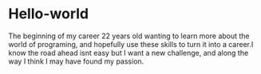 # Hello-world
The beginning of my career
22 years old wanting to learn more about the world of programing, and hopefully use these skills to turn it into a career.I know the road ahead isnt easy but I want a new challenge, and along the way I think I may have found my passion.
